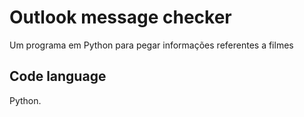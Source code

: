 # Outlook message checker
Um programa em Python para pegar informações referentes a filmes

## Code language
Python.


